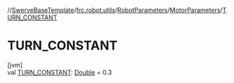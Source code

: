 //[SwerveBaseTemplate](../../../../index.md)/[frc.robot.utils](../../index.md)/[RobotParameters](../index.md)/[MotorParameters](index.md)/[TURN_CONSTANT](-t-u-r-n_-c-o-n-s-t-a-n-t.md)

# TURN_CONSTANT

[jvm]\
val [TURN_CONSTANT](-t-u-r-n_-c-o-n-s-t-a-n-t.md): [Double](https://kotlinlang.org/api/latest/jvm/stdlib/kotlin/-double/index.html) = 0.3

